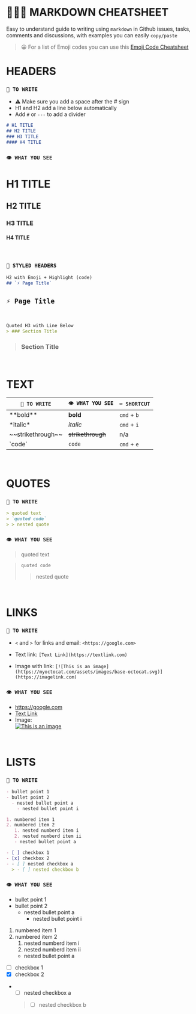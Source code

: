# 👨🏻‍🏫 MARKDOWN CHEATSHEET
Easy to understand guide to writing using `markdown` in Github issues, tasks, comments and discussions, with examples you can easily `copy/paste`

> 😀 For a list of Emoji codes you can use this [Emoji Code Cheatsheet](https://github.com/ikatyang/emoji-cheat-sheet/blob/master/README.md)
&nbsp;
# HEADERS

### `📝 TO WRITE`
- ⚠️ Make sure you add a space after the # sign
- H1 and H2 add a line below automatically
- Add `#` or `---` to add a divider

```markdown
# H1 TITLE
## H2 TITLE
### H3 TITLE
#### H4 TITLE
```

### `👁️ WHAT YOU SEE`

# H1 TITLE
## H2 TITLE
### H3 TITLE
#### H4 TITLE

&nbsp;
### `🎨 STYLED HEADERS`

```markdown
H2 with Emoji + Highlight (code)
## `⚡️ Page Title`
```
 ## `⚡️ Page Title`

&nbsp;

```markdown
Quoted H3 with Line Below
> ### Section Title
```

> ### Section Title


&nbsp;
<br>

# TEXT

`📝 TO WRITE`  | `👁️ WHAT YOU SEE` | `⌨️ SHORTCUT`
------------- | ------------- | -------------
\*\*bold**  | **bold** | `cmd` + `b`
\*italic*  | *italic* | `cmd` + `i`
\~~strikethrough~~  | ~~strikethrough~~ | n/a
\`code`  | `code` | `cmd` + `e`

&nbsp;
<br>

# QUOTES

### `📝 TO WRITE`
```markdown
> quoted text
> `quoted code`
> > nested quote
```

### `👁️ WHAT YOU SEE`
> quoted text
&nbsp;

> `quoted code`
> > nested quote

&nbsp;
<br>

# LINKS

### `📝 TO WRITE`
- `<` and `>` for links and email:
`<https://google.com>`

- Text link:
`[Text Link](https://textlink.com)`

- Image with link: `[![This is an image](https://myoctocat.com/assets/images/base-octocat.svg)](https://imagelink.com)`

### `👁️ WHAT YOU SEE`
- <https://google.com>
- [Text Link](https://textlink.com)
- Image:<br>
[![This is an image](https://myoctocat.com/assets/images/base-octocat.svg)](https://imagelink.com)

&nbsp;
<br>

# LISTS

### `📝 TO WRITE`
```markdown
- bullet point 1
- bullet point 2
  - nested bullet point a
    - nested bullet point i

1. numbered item 1
2. numbered item 2
   1. nested numberd item i
   2. nested numberd item ii
   - nested bullet point a

- [ ] checkbox 1
- [x] checkbox 2
- - [ ] nested checkbox a
  > - [ ] nested checkbox b
```

### `👁️ WHAT YOU SEE`

- bullet point 1
- bullet point 2
  - nested bullet point a
    - nested bullet point i

1. numbered item 1
2. numbered item 2
   1. nested numberd item i
   2. nested numberd item ii
   - nested bullet point a

- [ ] checkbox 1
- [x] checkbox 2
- - [ ] nested checkbox a
  > - [ ] nested checkbox b
